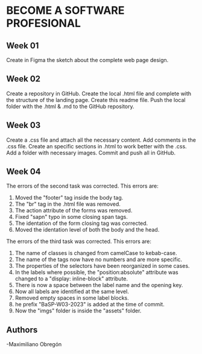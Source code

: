 # BECOME A SOFTWARE PROFESIONAL

## Week 01
Create in Figma the sketch about the complete web page design.

## Week 02
Create a repository in GitHub.
Create the local .html file and complete with the structure of the landing page.
Create this readme file.
Push the local folder with the .html & .md to the GitHub repository.

## Week 03
Create a .css file and attach all the necessary content.
Add comments in the .css file.
Create an specific sections in .html to work better with the .css.
Add a folder with necessary images.
Commit and push all in GitHub.

## Week 04
The errors of the second task was corrected. This errors are: 
1. Moved the "footer" tag inside the body tag.
2. The "br" tag in the .html file was removed.
3. The action attribute of the forms was removed.
4. Fixed "sapn" typo in some closing span tags.
5. The identation of the form closing tag was corrected.
6. Moved the identation level of both the body and the head.

The errors of the third task was corrected. This errors are:
1.  The name of classes is changed from camelCase to kebab-case.
2. The name of the tags now have no numbers and are more specific.
3. The properties of the selectors have been reorganized in some cases.
4. In the labels where possible, the "position:absolute" attribute was changed to a "display: inline-block" attribute.
5. There is now a space between the label name and the opening key.
6. Now all labels are identified at the same level.
7. Removed empty spaces in some label blocks.
8. he prefix "BaSP-W03-2023" is added at the time of commit.
9. Now the "imgs" folder is inside the "assets" folder.
## Authors
-Maximiliano Obregón